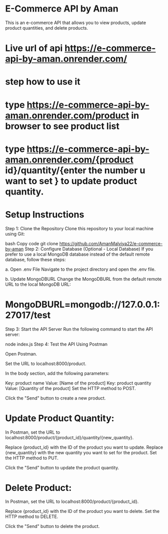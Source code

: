 # E-Commerce API by Aman
This is an e-commerce API that allows you to view products, update product quantities, and delete products.

# Live url of api  https://e-commerce-api-by-aman.onrender.com/
# step how to use it 
# type https://e-commerce-api-by-aman.onrender.com/product  in browser to see product list
# type https://e-commerce-api-by-aman.onrender.com/{product id}/quantity/{enter the number u want to set }  to update product quantity.

# Setup Instructions
Step 1: Clone the Repository
Clone this repository to your local machine using Git:

bash
Copy code
git clone https://github.com/AmanMalviya22/e-commerce-by-aman
Step 2: Configure Database (Optional - Local Database)
If you prefer to use a local MongoDB database instead of the default remote database, follow these steps:

a. Open .env File
Navigate to the project directory and open the .env file.

b. Update MongoDBURL
Change the MongoDBURL from the default remote URL to the local MongoDB URL:



# MongoDBURL=mongodb://127.0.0.1:27017/test
Step 3: Start the API Server
Run the following command to start the API server:

node index.js
Step 4: Test the API Using Postman

Open Postman.

Set the URL to localhost:8000/product.

In the body section, add the following parameters:

Key: product name
Value: [Name of the product]
Key: product quantity
Value: [Quantity of the product]
Set the HTTP method to POST.

Click the "Send" button to create a new product.

# Update Product Quantity:
In Postman, set the URL to localhost:8000/product/{product_id}/quantity/{new_quantity}.

Replace {product_id} with the ID of the product you want to update.
Replace {new_quantity} with the new quantity you want to set for the product.
Set the HTTP method to PUT.

Click the "Send" button to update the product quantity.

# Delete Product:
In Postman, set the URL to localhost:8000/product/{product_id}.

Replace {product_id} with the ID of the product you want to delete.
Set the HTTP method to DELETE.

Click the "Send" button to delete the product.
